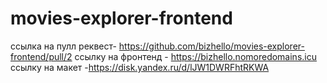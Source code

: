 # movies-explorer-frontend

ссылка на пулл реквест- https://github.com/bizhello/movies-explorer-frontend/pull/2
ссылку на фронтенд - https://bizhello.nomoredomains.icu
ссылку на макет -https://disk.yandex.ru/d/lJW1DWRFhtRKWA